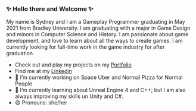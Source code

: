 ### ✨ Hello there and Welcome ✨ 

My name is Sydney and I am a Gameplay Programmer graduating in May 2021 from Bradley University. I am graduating with a major in Game Design and minors in Computer Science and History. I am passionate about game development, and love to learn about all the ways to create games. I am currently looking for full-time work in the game industry for after graduation. 

- Check out and play my projects on my [Portfolio](https://sidfoe.itch.io)
- Find me at my [Linkedin](https://www.linkedin.com/in/sydney-f-5828b5100/)
- 🔭 I’m currently working on Space Uber and Normal Pizza for Normal People
- 🌱 I’m currently learning about Unreal Engine 4 and C++; but I am also always improving my skills un Unity and C#.
- 😄 Pronouns: she/her


<!--
**sidfoe/sidfoe** is a ✨ _special_ ✨ repository because its `README.md` (this file) appears on your GitHub profile.

Here are some ideas to get you started:

- ⚡ Fun fact: ...
-->
  
